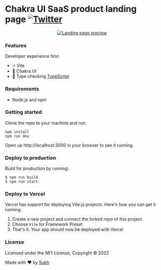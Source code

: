 # Chakra UI SaaS product landing page [![Twitter](https://img.shields.io/twitter/url/https/twitter.com/thisissukh_.svg?style=social&label=Follow%20%40Sukh)](https://twitter.com/thisissukh_)

<p align="center">
  <a href="https://launchman.cc"><img src="https://pbs.twimg.com/media/FVVcQd1WUAA2YOx?format=jpg&name=4096x4096" alt="Landing page preview"></a>
</p>

### Features

Developer experience first:

- 🔥 Vite
- 🎨 Chakra UI
- 🎉 Type checking [TypeScript](https://www.typescriptlang.org)

### Requirements

- Node.js and npm

### Getting started

Clone the repo to your machine and run:

```
npm install
npm run dev
```

Open up http://localhost:3000 in your browser to see it running.

### Deploy to production

Build for production by running:

```
$ npm run build
$ npm run start
```

### Deploy to Vercel

Vercel has support for deploying Vite.js projects. Here's how you can get it running:

1. Create a new project and connect the forked repo of this project
2. Choose `Vite` for Framework Preset
3. That's it. Your app should now be deployed with Vercel

### License

Licensed under the MIT License, Copyright © 2022

Made with ♥ by [Sukh](https://launchman.cc)
